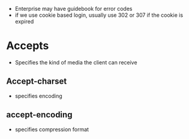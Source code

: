 - Enterprise may have guidebook for error codes
- if we use cookie based login, usually use 302 or 307 if the cookie is expired
# Accepts
- Specifies the kind of media the client can receive
## Accept-charset
- specifies encoding
## accept-encoding
- specifies compression format